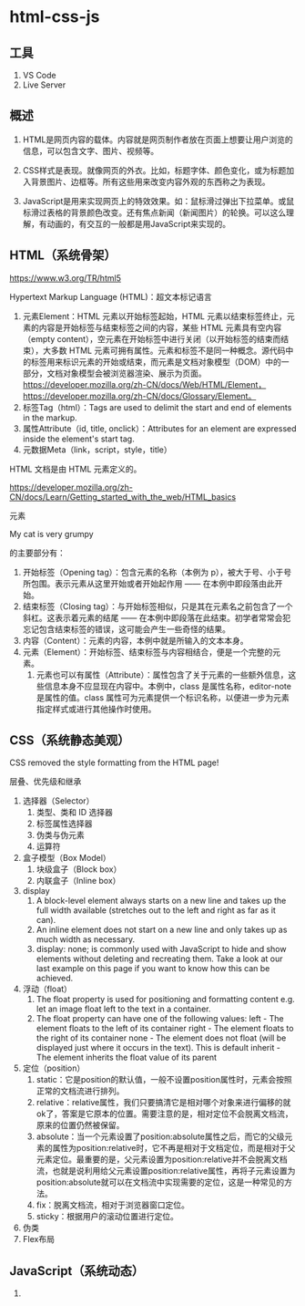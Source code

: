 # html-css-js

## 工具

1. VS Code
2. Live Server

## 概述

1. HTML是网页内容的载体。内容就是网页制作者放在页面上想要让用户浏览的信息，可以包含文字、图片、视频等。

2. CSS样式是表现。就像网页的外衣。比如，标题字体、颜色变化，或为标题加入背景图片、边框等。所有这些用来改变内容外观的东西称之为表现。

3. JavaScript是用来实现网页上的特效效果。如：鼠标滑过弹出下拉菜单。或鼠标滑过表格的背景颜色改变。还有焦点新闻（新闻图片）的轮换。可以这么理解，有动画的，有交互的一般都是用JavaScript来实现的。

## HTML（系统骨架）

https://www.w3.org/TR/html5

Hypertext Markup Language (HTML)：超文本标记语言

1. 元素Element：HTML 元素以开始标签起始，HTML 元素以结束标签终止，元素的内容是开始标签与结束标签之间的内容，某些 HTML 元素具有空内容（empty content），空元素在开始标签中进行关闭（以开始标签的结束而结束），大多数 HTML 元素可拥有属性。元素和标签不是同一种概念。源代码中的标签用来标识元素的开始或结束，而元素是文档对象模型（DOM）中的一部分，文档对象模型会被浏览器渲染、展示为页面。https://developer.mozilla.org/zh-CN/docs/Web/HTML/Element，https://developer.mozilla.org/zh-CN/docs/Glossary/Element。
2. 标签Tag（html）：Tags are used to delimit the start and end of elements in the markup.
3. 属性Attribute（id, title, onclick）：Attributes for an element are expressed inside the element's start tag.
4. 元数据Meta（link，script，style，title）

HTML 文档是由 HTML 元素定义的。

https://developer.mozilla.org/zh-CN/docs/Learn/Getting_started_with_the_web/HTML_basics

元素<p class="editor-note">My cat is very grumpy</p>的主要部分有：
1. 开始标签（Opening tag）：包含元素的名称（本例为 p），被大于号、小于号所包围。表示元素从这里开始或者开始起作用 —— 在本例中即段落由此开始。
2. 结束标签（Closing tag）：与开始标签相似，只是其在元素名之前包含了一个斜杠。这表示着元素的结尾 —— 在本例中即段落在此结束。初学者常常会犯忘记包含结束标签的错误，这可能会产生一些奇怪的结果。
3. 内容（Content）：元素的内容，本例中就是所输入的文本本身。
4. 元素（Element）：开始标签、结束标签与内容相结合，便是一个完整的元素。
    1. 元素也可以有属性（Attribute）：属性包含了关于元素的一些额外信息，这些信息本身不应显现在内容中。本例中，class 是属性名称，editor-note 是属性的值。class 属性可为元素提供一个标识名称，以便进一步为元素指定样式或进行其他操作时使用。

## CSS（系统静态美观）

CSS removed the style formatting from the HTML page!

层叠、优先级和继承

1. 选择器（Selector）
   1. 类型、类和 ID 选择器
   2. 标签属性选择器
   3. 伪类与伪元素
   4. 运算符
2. 盒子模型（Box Model）
   1. 块级盒子（Block box）
   2. 内联盒子（Inline box）
3. display
   1. A block-level element always starts on a new line and takes up the full width available (stretches out to the left and right as far as it can).
   2. An inline element does not start on a new line and only takes up as much width as necessary.
   3. display: none; is commonly used with JavaScript to hide and show elements without deleting and recreating them. Take a look at our last example on this page if you want to know how this can be achieved.
4. 浮动（float）
   1. The float property is used for positioning and formatting content e.g. let an image float left to the text in a container.
   2. The float property can have one of the following values:
    left - The element floats to the left of its container
    right - The element floats to the right of its container
    none - The element does not float (will be displayed just where it occurs in the text). This is default
    inherit - The element inherits the float value of its parent
5. 定位（position）
   1. static：它是position的默认值，一般不设置position属性时，元素会按照正常的文档流进行排列。
   2. relative：relative属性，我们只要搞清它是相对哪个对象来进行偏移的就ok了，答案是它原本的位置。需要注意的是，相对定位不会脱离文档流，原来的位置仍然被保留。
   3. absolute：当一个元素设置了position:absolute属性之后，而它的父级元素的属性为position:relative时，它不再是相对于文档定位，而是相对于父元素定位。最重要的是，父元素设置为position:relative并不会脱离文档流，也就是说利用给父元素设置position:relative属性，再将子元素设置为position:absolute就可以在文档流中实现需要的定位，这是一种常见的方法。
   4. fix：脱离文档流，相对于浏览器窗口定位。
   5. sticky：根据用户的滚动位置进行定位。
6. 伪类
7. Flex布局

## JavaScript（系统动态）

1. 